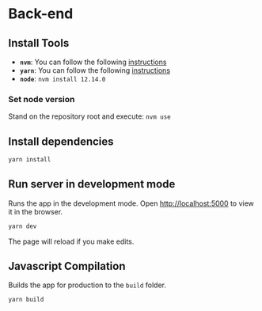 # Back-end

## Install Tools

- __`nvm`__: You can follow the following [instructions](https://github.com/nvm-sh/nvm)
- __`yarn`__: You can follow the following [instructions](https://classic.yarnpkg.com/en/docs/install/#debian-stable)
- __`node`__: ```nvm install 12.14.0```

### Set node version
Stand on the repository root and execute: ```nvm use```

## Install dependencies

```bash
yarn install
```

## Run server in development mode

Runs the app in the development mode.
Open [http://localhost:5000](http://localhost:5000) to view it in the browser.

```bash
yarn dev
```

The page will reload if you make edits.

## Javascript Compilation

Builds the app for production to the `build` folder.

```bash
yarn build
```
